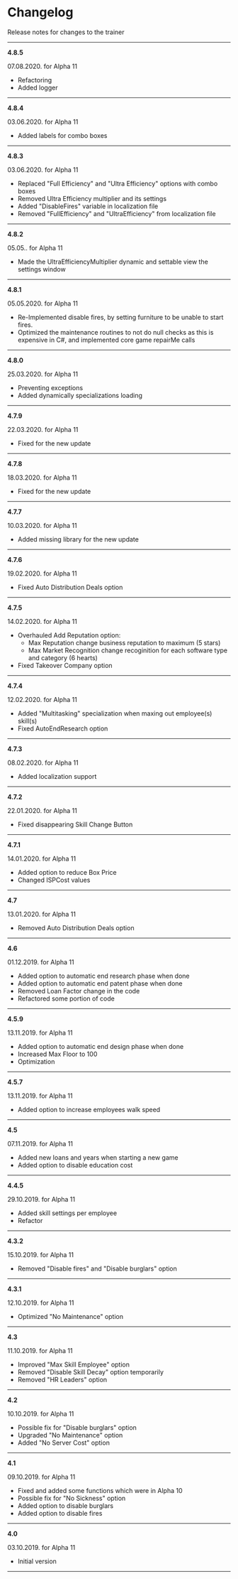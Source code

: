 # Changelog
Release notes for changes to the trainer

---

**4.8.5**

07.08.2020. for Alpha 11
- Refactoring
- Added logger

---

**4.8.4**

03.06.2020. for Alpha 11
- Added labels for combo boxes

---

**4.8.3**

03.06.2020. for Alpha 11
- Replaced "Full Efficiency" and "Ultra Efficiency" options with combo boxes
- Removed Ultra Efficiency multiplier and its settings
- Added "DisableFires" variable in localization file
- Removed "FullEfficiency" and "UltraEfficiency" from localization file

---

**4.8.2**

05.05.. for Alpha 11
- Made the UltraEfficiencyMultiplier dynamic and settable view the settings window

---

**4.8.1**

05.05.2020. for Alpha 11
- Re-Implemented disable fires, by setting furniture to be unable to start fires.
- Optimized the maintenance routines to not do null checks as this is expensive in C#, and implemented core game repairMe calls

---

**4.8.0**

25.03.2020. for Alpha 11
- Preventing exceptions
- Added dynamically specializations loading

---

**4.7.9**

22.03.2020. for Alpha 11
- Fixed for the new update

---

**4.7.8**

18.03.2020. for Alpha 11
- Fixed for the new update

---

**4.7.7**

10.03.2020. for Alpha 11
- Added missing library for the new update

---

**4.7.6**

19.02.2020. for Alpha 11
- Fixed Auto Distribution Deals option

---

**4.7.5**

14.02.2020. for Alpha 11
- Overhauled Add Reputation option:
	* Max Reputation change business reputation to maximum (5 stars)
	* Max Market Recognition change recoginition for each software type and category (6 hearts)
- Fixed Takeover Company option

---

**4.7.4**

12.02.2020. for Alpha 11
- Added "Multitasking" specialization when maxing out employee(s) skill(s)
- Fixed AutoEndResearch option

---

**4.7.3**

08.02.2020. for Alpha 11
- Added localization support

---

**4.7.2**

22.01.2020. for Alpha 11
- Fixed disappearing Skill Change Button

---

**4.7.1**

14.01.2020. for Alpha 11
- Added option to reduce Box Price
- Changed ISPCost values

---

**4.7**

13.01.2020. for Alpha 11
- Removed Auto Distribution Deals option

---

**4.6**

01.12.2019. for Alpha 11
- Added option to automatic end research phase when done
- Added option to automatic end patent phase when done
- Removed Loan Factor change in the code
- Refactored some portion of code

---

**4.5.9**

13.11.2019. for Alpha 11
- Added option to automatic end design phase when done
- Increased Max Floor to 100
- Optimization

---

**4.5.7**

13.11.2019. for Alpha 11
- Added option to increase employees walk speed

---

**4.5**

07.11.2019. for Alpha 11
- Added new loans and years when starting a new game
- Added option to disable education cost

---

**4.4.5**

29.10.2019. for Alpha 11
- Added skill settings per employee
- Refactor

---

**4.3.2**

15.10.2019. for Alpha 11
- Removed "Disable fires" and "Disable burglars" option

---

**4.3.1**

12.10.2019. for Alpha 11
- Optimized "No Maintenance" option

---

**4.3**

11.10.2019. for Alpha 11
- Improved "Max Skill Employee" option
- Removed "Disable Skill Decay" option temporarily
- Removed "HR Leaders" option

---

**4.2**

10.10.2019. for Alpha 11
- Possible fix for "Disable burglars" option
- Upgraded "No Maintenance" option
- Added "No Server Cost" option

---

**4.1**

09.10.2019. for Alpha 11
- Fixed and added some functions which were in Alpha 10
- Possible fix for "No Sickness" option
- Added option to disable burglars
- Added option to disable fires

---

**4.0**

03.10.2019. for Alpha 11
- Initial version

---